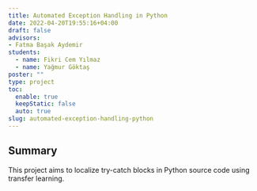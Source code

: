 ```yaml
---
title: Automated Exception Handling in Python
date: 2022-04-20T19:55:16+04:00
draft: false
advisors:
- Fatma Başak Aydemir
students:
  - name: Fikri Cem Yılmaz
  - name: Yağmur Göktaş
poster: ""
type: project
toc:
  enable: true
  keepStatic: false
  auto: true
slug: automated-exception-handling-python
---
```

## Summary
This project aims to localize try-catch blocks in Python source code using transfer learning.